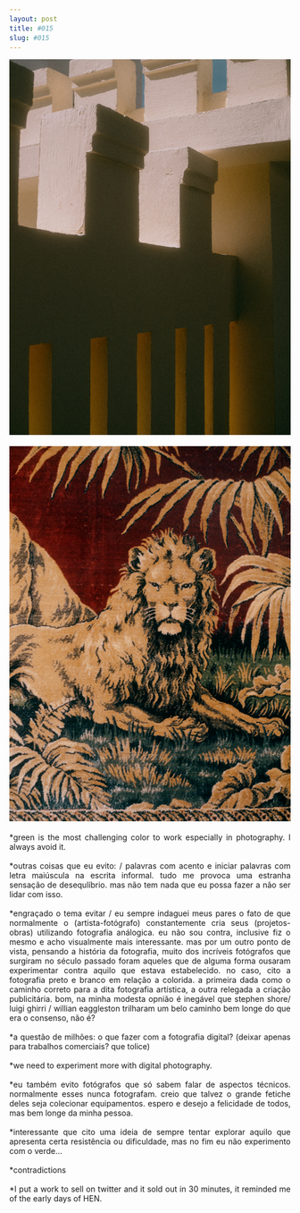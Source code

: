 ```yaml
---
layout: post
title: #015
slug: #015
---
```


<p class="description" style="text-align: justify;"/>
  <img src="/assets/danilo-luna-snapshots-08.jpg" />
  <br>
  <br>
   <img src="/assets/danilo-luna-snapshots-09.jpg" />
  <br>
  <br>
*green is the most challenging color to work especially in photography. I always avoid it.
<br>
  <br>
*outras coisas que eu evito: / palavras com acento e iniciar palavras com letra maiúscula na escrita informal. tudo me provoca uma estranha sensação de desequlíbrio. mas não tem nada que eu possa fazer a não ser lidar com isso.
<br>
  <br>
*engraçado o tema evitar / eu sempre indaguei meus pares o fato de que normalmente  o (artista-fotógrafo) constantemente cria seus (projetos-obras) utilizando fotografia análogica. eu não sou contra, inclusive fiz o mesmo e acho visualmente mais interessante. mas por um outro ponto de vista, pensando a história da fotografia, muito dos incríveis fotógrafos que surgiram no século passado foram aqueles que de alguma forma ousaram experimentar contra aquilo que estava estabelecido. no caso, cito a fotografia preto e branco em relação a colorida. a primeira dada como o caminho correto para a dita fotografia artística, a outra relegada a criação publicitária. bom, na minha modesta opnião é inegável que stephen shore/ luigi ghirri / willian eaggleston trilharam um belo caminho bem longe do que era o consenso, não é?
<br>
  <br>
*a questão de milhões: o que fazer com a fotografia digital? (deixar apenas para trabalhos comerciais? que tolice)
<br>
  <br>
*we need to experiment more with digital photography.
<br>
  <br>
*eu também evito fotógrafos que só sabem falar de aspectos técnicos. normalmente esses nunca fotografam. creio que talvez o grande fetiche deles seja colecionar equipamentos. espero e desejo a felicidade de todos, mas bem longe da minha pessoa.
<br>
  <br>
*interessante que cito uma ideia de sempre tentar explorar aquilo que apresenta certa resistência ou dificuldade, mas no fim eu não experimento com o verde... 
<br>
  <br>
*contradictions
<br>
  <br>
*I put a work to sell on twitter and it sold out in 30 minutes, it reminded me of the early days of HEN.
<br>
  <br>
